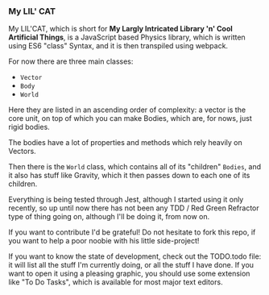 ### My LIL' CAT

My LIL'CAT, which is short for **My Largly Intricated Library 'n' Cool Artificial Things**, is a JavaScript based Physics library, which is written using ES6 "class" Syntax, and it is then transpiled using webpack.

For now there are three main classes: 

- `Vector` 
- `Body` 
- `World`

Here they are listed in an ascending order of complexity: a vector is the core unit, on top of which you can make Bodies, which are, for nows, just rigid bodies.

The bodies have a lot of properties and methods which rely heavily on Vectors.

Then there is the `World` class, which contains all of its "children" `Bodies`, and it also has stuff like Gravity, which it then passes down to each one of its children.

Everything is being tested through Jest, although I started using it only recently, so up until now there has not been any TDD / Red Green Refractor type of thing going on, although I'll be doing it, from now on.

If you want to contribute I'd be grateful! Do not hesitate to fork this repo, if you want to help a poor noobie with his little side-project!

If you want to know the state of development, check out the TODO.todo file: it will list all the stuff I'm currently doing, or all the stuff I have done. If you want to open it using a pleasing graphic, you should use some extension like "To Do Tasks", which is available for most major text editors.